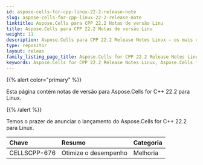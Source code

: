 ```yaml
---
id: aspose-cells-for-cpp-linux-22-2-release-note
slug: aspose-cells-for-cpp-linux-22-2-release-note
linktitle: Aspose.Cells para CPP 22.2 Notas de versão Linu
title: Aspose.Cells para CPP 22.2 Notas de versão Linu
weight: 11
description: Aspose.Cells para CPP 22.2 Release Notes Linux – os mais recentes aprimoramentos, novos recursos e correções
type: repositor
layout: releas
family_listing_page_title: Aspose.Cells for CPP 22.2 Release Notes Linu
keywords: Aspose.Cells for CPP 22.2 Release Notes Linux, Aspose.Cells for CPP 22.2 Linux updates and fixe
---
```

{{% alert color="primary" %}}

Esta página contém notas de versão para Aspose.Cells for C++ 22.2 para Linux.

{{% /alert %}}

Temos o prazer de anunciar o lançamento do Aspose.Cells for C++ 22.2 para Linux.

|**Chave**|**Resumo**|**Categoria**|
| :- | :- | :- |
|CELLSCPP-676| Otimize o desempenho|Melhoria|

